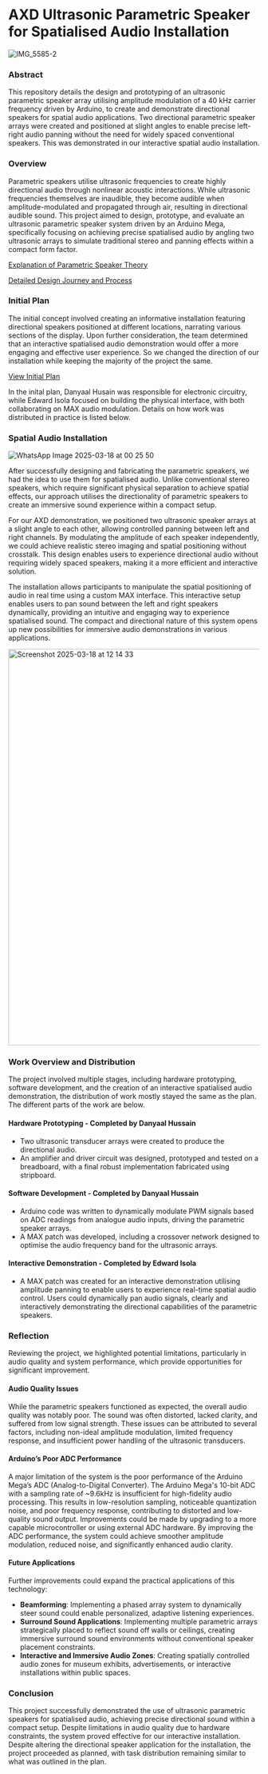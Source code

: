 # AXD Ultrasonic Parametric Speaker for Spatialised Audio Installation

![IMG_5585-2](https://github.com/user-attachments/assets/44825533-8027-448e-ba40-734f7b2ee0f4)

### Abstract
This repository details the design and prototyping of an ultrasonic parametric speaker array utilising amplitude modulation of a 40 kHz carrier frequency driven by Arduino, to create and demonstrate directional speakers for spatial audio applications. Two directional parametric speaker arrays were created and positioned at slight angles to enable precise left-right audio panning without the need for widely spaced conventional speakers. This was demonstrated in our interactive spatial audio installation.

### Overview
Parametric speakers utilise ultrasonic frequencies to create highly directional audio through nonlinear acoustic interactions. While ultrasonic frequencies themselves are inaudible, they become audible when amplitude-modulated and propagated through air, resulting in directional audible sound. This project aimed to design, prototype, and evaluate an ultrasonic parametric speaker system driven by an Arduino Mega, specifically focusing on achieving precise spatialised audio by angling two ultrasonic arrays to simulate traditional stereo and panning effects within a compact form factor.

[Explanation of Parametric Speaker Theory](Parametric%20Speaker%20Theory.md) 

[Detailed Design Journey and Process](Design%Journey.md) 

### Initial Plan

The initial concept involved creating an informative installation featuring directional speakers positioned at different locations, narrating various sections of the display. Upon further consideration, the team determined that an interactive spatialised audio demonstration would offer a more engaging and effective user experience. So we changed the direction of our installation while keeping the majority of the project the same. 

[View Initial Plan](AXD-InstallationInitialPlan.pdf) 

In the inital plan, Danyaal Husain was responsible for electronic circuitry, while Edward Isola focused on building the physical interface, with both collaborating on MAX audio modulation. Details on how work was distributed in practice is listed below.

### Spatial Audio Installation

![WhatsApp Image 2025-03-18 at 00 25 50](https://github.com/user-attachments/assets/bbc7f950-0914-40f0-9461-b950306ba9c1)

After successfully designing and fabricating the parametric speakers, we had the idea to use them for spatialised audio. Unlike conventional stereo speakers, which require significant physical separation to achieve spatial effects, our approach utilises the directionality of parametric speakers to create an immersive sound experience within a compact setup.

For our AXD demonstration, we positioned two ultrasonic speaker arrays at a slight angle to each other, allowing controlled panning between left and right channels. By modulating the amplitude of each speaker independently, we could achieve realistic stereo imaging and spatial positioning without crosstalk. This design enables users to experience directional audio without requiring widely spaced speakers, making it a more efficient and interactive solution.

The installation allows participants to manipulate the spatial positioning of audio in real time using a custom MAX interface. This interactive setup enables users to pan sound between the left and right speakers dynamically, providing an intuitive and engaging way to experience spatialised sound. The compact and directional nature of this system opens up new possibilities for immersive audio demonstrations in various applications.

<img width="793" alt="Screenshot 2025-03-18 at 12 14 33" src="https://github.com/user-attachments/assets/94ddf2e3-61c2-4e93-b86c-f1e5e02d1663" />

### Work Overview and Distribution
The project involved multiple stages, including hardware prototyping, software development, and the creation of an interactive spatialised audio demonstration, the distribution of work mostly stayed the same as the plan. The different parts of the work are below.

#### Hardware Prototyping - Completed by Danyaal Hussain
- Two ultrasonic transducer arrays were created to produce the directional audio.
- An amplifier and driver circuit was designed, prototyped and tested on a breadboard, with a final robust implementation fabricated using stripboard.

#### Software Development - Completed by Danyaal Hussain
- Arduino code was written to dynamically modulate PWM signals based on ADC readings from analogue audio inputs, driving the parametric speaker arrays.
- A MAX patch was developed, including a crossover network designed to optimise the audio frequency band for the ultrasonic arrays.

#### Interactive Demonstration - Completed by Edward Isola
- A MAX patch was created for an interactive demonstration utilising amplitude panning to enable users to experience real-time spatial audio control. Users could dynamically pan audio signals, clearly and interactively demonstrating the directional capabilities of the parametric speakers.

### Reflection 
Reviewing the project, we highlighted potential limitations, particularly in audio quality and system performance, which provide opportunities for significant improvement.

#### Audio Quality Issues
While the parametric speakers functioned as expected, the overall audio quality was notably poor. The sound was often distorted, lacked clarity, and suffered from low signal strength. These issues can be attributed to several factors, including non-ideal amplitude modulation, limited frequency response, and insufficient power handling of the ultrasonic transducers.

#### Arduino’s Poor ADC Performance
A major limitation of the system is the poor performance of the Arduino Mega’s ADC (Analog-to-Digital Converter). The Arduino Mega's 10-bit ADC with a sampling rate of ~9.6kHz is insufficient for high-fidelity audio processing. This results in low-resolution sampling, noticeable quantization noise, and poor frequency response, contributing to distorted and low-quality sound output. Improvements could be made by upgrading to a more capable microcontroller or using external ADC hardware. By improving the ADC performance, the system could achieve smoother amplitude modulation, reduced noise, and significantly enhanced audio clarity.

#### Future Applications 
Further improvements could expand the practical applications of this technology:
- **Beamforming**: Implementing a phased array system to dynamically steer sound could enable personalized, adaptive listening experiences.
- **Surround Sound Applications**: Implementing multiple parametric arrays strategically placed to reflect sound off walls or ceilings, creating immersive surround sound environments without conventional speaker placement constraints.
- **Interactive and Immersive Audio Zones**: Creating spatially controlled audio zones for museum exhibits, advertisements, or interactive installations within public spaces.

### Conclusion
This project successfully demonstrated the use of ultrasonic parametric speakers for spatialised audio, achieving precise directional sound within a compact setup. Despite limitations in audio quality due to hardware constraints, the system proved effective for our interactive installation. Despite altering the directional speaker application for the installation, the project proceeded as planned, with task distribution remaining similar to what was outlined in the plan.
